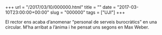 +++
url = "/2017/03/10/000000.html"
title = ""
date = "2017-03-10T23:00:00+00:00"
slug = "000000"
tags = ["UJI"]
+++

El rector ens acaba d’anomenar “personal de serveis burocràtics” en una circular. M’ha arribat a l’ànima i he pensat uns segons en Max Weber.

